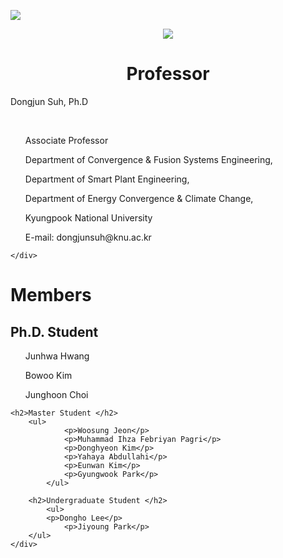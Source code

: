 
<a href="https://sites.google.com/site/knuscislab/home" target="_blank"><img src="https://img.shields.io/badge/SITE-333333?style=for-the-badge&logoColor=white"/></a>
<div align=center>
        <img src="https://capsule-render.vercel.app/api?type=waving&color=auto&height=200&section=header&text=SCISLAB&fontSize=90" />
</div>
<div align=center>
	<h1> Professor </h1>
	<div align=left>
		<p>Dongjun Suh, Ph.D</p>
		<br>
		<ul>
			<p>Associate Professor</p>
  			<p>Department of Convergence & Fusion Systems Engineering,</p>
  			<p>Department of Smart Plant Engineering,</p>
  			<p>Department of Energy Convergence & Climate Change,</p>
  			<p>Kyungpook National University</p>
  			<p>E-mail: dongjunsuh@knu.ac.kr</p> 
		</ul>
 		
	</div>
<h1> Members </h1>
	<div align=left>
	<h2>Ph.D. Student </h2>
  		<ul>
    			<p>Junhwa Hwang</p>
			<p>Bowoo Kim</p>
			<p>Junghoon Choi</p>
    		</ul>
		
	<h2>Master Student </h2>
  		<ul>
     			<p>Woosung Jeon</p>
    			<p>Muhammad Ihza Febriyan Pagri</p>
      			<p>Donghyeon Kim</p>
    			<p>Yahaya Abdullahi</p>
      			<p>Eunwan Kim</p>
      			<p>Gyungwook Park</p>
     		</ul>
  
	   	<h2>Undergraduate Student </h2>
     		<ul>
			<p>Dongho Lee</p>
      			<p>Jiyoung Park</p>
		</ul>	
	</div>
